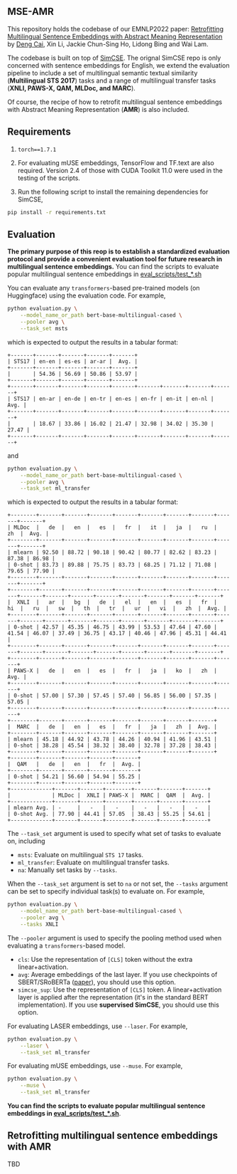## MSE-AMR

This repository holds the codebase of our EMNLP2022 paper: [Retrofitting Multilingual Sentence Embeddings
with Abstract Meaning Representation](https://arxiv.org/pdf/2210.09773.pdf) by [Deng Cai](https://jcyk.github.io/), Xin Li, Jackie Chun-Sing Ho, Lidong Bing and Wai Lam. 

The codebase is built on top of [SimCSE](https://github.com/princeton-nlp/SimCSE). The orignal SimCSE repo is only concerned with sentence embeddings for English, we extend the evaluation pipeline to include a set of multilingual semantic textual similarity (<b>Multilingual STS 2017</b>) tasks and a range of multilingual transfer tasks (<b>XNLI, PAWS-X, QAM, MLDoc, and MARC</b>).

Of course, the recipe of how to retrofit multilingual sentence embeddings with Abstract Meaning Representation (<b>AMR</b>) is also included.

## Requirements

1. `torch==1.7.1`

2. For evaluating mUSE embeddings, TensorFlow and TF.text are also required. Version 2.4 of those with CUDA Toolkit 11.0 were used in the testing of the scripts.

3. Run the following script to install the remaining dependencies for SimCSE,

```bash
pip install -r requirements.txt
```

## Evaluation

<b>The primary purpose of this reop is to establish a standardized evaluation protocol and provide a convenient evaluation tool for future research in multilingual sentence embeddings.</b> You can find the scripts to evaluate popular multilingual sentence embeddings in [eval_scripts/test_*.sh](./eval_scripts)

You can evaluate any `transformers`-based pre-trained models (on Huggingface) using the evaluation code. For example,
```bash
python evaluation.py \
    --model_name_or_path bert-base-multilingual-cased \
    --pooler avg \
    --task_set msts
```
which is expected to output the results in a tabular format:
```
+-------+-------+-------+-------+-------+
| STS17 | en-en | es-es | ar-ar |  Avg. |
+-------+-------+-------+-------+-------+
|       | 54.36 | 56.69 | 50.86 | 53.97 |
+-------+-------+-------+-------+-------+
+-------+-------+-------+-------+-------+-------+-------+-------+-------+
| STS17 | en-ar | en-de | en-tr | en-es | en-fr | en-it | en-nl |  Avg. |
+-------+-------+-------+-------+-------+-------+-------+-------+-------+
|       | 18.67 | 33.86 | 16.02 | 21.47 | 32.98 | 34.02 | 35.30 | 27.47 |
+-------+-------+-------+-------+-------+-------+-------+-------+-------+
```
and 
```bash
python evaluation.py \
    --model_name_or_path bert-base-multilingual-cased \
    --pooler avg \
    --task_set ml_transfer
```
which is expected to output the results in a tabular format:
```
+--------+-------+-------+-------+-------+-------+-------+-------+-------+-------+
| MLDoc  |   de  |   en  |   es  |   fr  |   it  |   ja  |   ru  |   zh  |  Avg. |
+--------+-------+-------+-------+-------+-------+-------+-------+-------+-------+
| mlearn | 92.50 | 88.72 | 90.18 | 90.42 | 80.77 | 82.62 | 83.23 | 87.38 | 86.98 |
| 0-shot | 83.73 | 89.88 | 75.75 | 83.73 | 68.25 | 71.12 | 71.08 | 79.65 | 77.90 |
+--------+-------+-------+-------+-------+-------+-------+-------+-------+-------+
+--------+-------+-------+-------+-------+-------+-------+-------+-------+-------+-------+-------+-------+-------+-------+-------+-------+
|  XNLI  |   ar  |   bg  |   de  |   el  |   en  |   es  |   fr  |   hi  |   ru  |   sw  |   th  |   tr  |   ur  |   vi  |   zh  |  Avg. |
+--------+-------+-------+-------+-------+-------+-------+-------+-------+-------+-------+-------+-------+-------+-------+-------+-------+
| 0-shot | 42.57 | 45.35 | 46.75 | 43.99 | 53.53 | 47.64 | 47.60 | 41.54 | 46.07 | 37.49 | 36.75 | 43.17 | 40.46 | 47.96 | 45.31 | 44.41 |
+--------+-------+-------+-------+-------+-------+-------+-------+-------+-------+-------+-------+-------+-------+-------+-------+-------+
+--------+-------+-------+-------+-------+-------+-------+-------+-------+
| PAWS-X |   de  |   en  |   es  |   fr  |   ja  |   ko  |   zh  |  Avg. |
+--------+-------+-------+-------+-------+-------+-------+-------+-------+
| 0-shot | 57.00 | 57.30 | 57.45 | 57.40 | 56.85 | 56.00 | 57.35 | 57.05 |
+--------+-------+-------+-------+-------+-------+-------+-------+-------+
+--------+-------+-------+-------+-------+-------+-------+-------+
|  MARC  |   de  |   en  |   es  |   fr  |   ja  |   zh  |  Avg. |
+--------+-------+-------+-------+-------+-------+-------+-------+
| mlearn | 45.18 | 44.92 | 43.78 | 44.26 | 40.94 | 41.96 | 43.51 |
| 0-shot | 38.28 | 45.54 | 38.32 | 38.40 | 32.78 | 37.28 | 38.43 |
+--------+-------+-------+-------+-------+-------+-------+-------+
+--------+-------+-------+-------+-------+
|  QAM   |   de  |   en  |   fr  |  Avg. |
+--------+-------+-------+-------+-------+
| 0-shot | 54.21 | 56.60 | 54.94 | 55.25 |
+--------+-------+-------+-------+-------+
+-------------+-------+-------+--------+-------+-------+-------+
|             | MLDoc |  XNLI | PAWS-X |  MARC |  QAM  |  Avg. |
+-------------+-------+-------+--------+-------+-------+-------+
| mlearn Avg. | -     |   -   |   -    |   -   |   -   |   -   |
| 0-shot Avg. | 77.90 | 44.41 | 57.05  | 38.43 | 55.25 | 54.61 |
+-------------+-------+-------+--------+-------+-------+-------+
```

The `--task_set` argument is used to specify what set of tasks to evaluate on, including
* `msts`: Evaluate on multilingual `STS 17` tasks.
* `ml_transfer`: Evaluate on multilingual transfer tasks.
* `na`: Manually set tasks by `--tasks`.

When the `--task_set` argument is set to `na` or not set, the `--tasks` argument can be set to specify individual task(s) to evaluate on. For example,
```bash
python evaluation.py \
    --model_name_or_path bert-base-multilingual-cased \
    --pooler avg \
    --tasks XNLI 
```

The `--pooler` argument is used to specify the pooling method used when evaluating a `transformers`-based model.
* `cls`: Use the representation of `[CLS]` token without the extra linear+activation.
* `avg`: Average embeddings of the last layer. If you use checkpoints of SBERT/SRoBERTa ([paper](https://arxiv.org/abs/1908.10084)), you should use this option.
* `simcse_sup`: Use the representation of `[CLS]` token. A linear+activation layer is applied after the representation (it's in the standard BERT implementation). If you use **supervised SimCSE**, you should use this option.

For evaluating LASER embeddings, use `--laser`. For example,
```bash
python evaluation.py \
    --laser \
    --task_set ml_transfer
```

For evaluating mUSE embeddings, use `--muse`. For example,
```bash
python evaluation.py \
    --muse \
    --task_set ml_transfer
```


<b>You can find the scripts to evaluate popular multilingual sentence embeddings in [eval_scripts/test_*.sh](./eval_scripts)</b>.


## Retrofitting multilingual sentence embeddings with AMR

TBD
